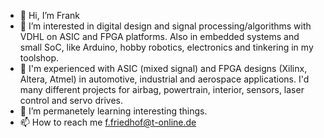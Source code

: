 - 👋 Hi, I’m Frank
- 👀 I’m interested in digital design and signal processing/algorithms with VDHL on ASIC and FPGA platforms.
Also in embedded systems and small SoC, like Arduino, hobby robotics, electronics and tinkering in my toolshop.
- 💪 I'm experienced with ASIC (mixed signal) and FPGA designs (Xilinx, Altera, Atmel) in automotive, industrial
and aerospace applications. I'd many different projects for airbag, powertrain, interior, sensors, laser control and servo drives.
- 🌱 I’m permanetely learning interesting things.
- 📫 How to reach me f.friedhof@t-online.de

<!---
fidi665/fidi665 is a ✨ special ✨ repository because its `README.md` (this file) appears on your GitHub profile.
You can click the Preview link to take a look at your changes.
--->

